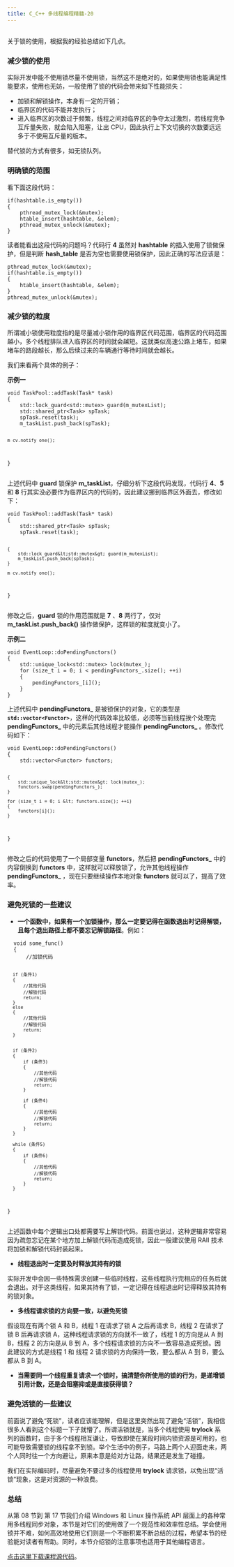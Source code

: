 ```yaml
---
title: C_C++ 多线程编程精髓-20
---
```

<article id="topicContainer" class="column_content"><h2 class="topic_title"></h2><div><p>关于锁的使用，根据我的经验总结如下几点。</p>
<h3 id="">减少锁的使用</h3>
<p>实际开发中能不使用锁尽量不使用锁，当然这不是绝对的，如果使用锁也能满足性能要求，使用也无妨，一般使用了锁的代码会带来如下性能损失：</p>
<ul>
<li>加锁和解锁操作，本身有一定的开销；</li>
<li>临界区的代码不能并发执行；</li>
<li>进入临界区的次数过于频繁，线程之间对临界区的争夺太过激烈，若线程竞争互斥量失败，就会陷入阻塞，让出 CPU，因此执行上下文切换的次数要远远多于不使用互斥量的版本。</li>
</ul>
<p>替代锁的方式有很多，如无锁队列。</p>
<h3 id="-1">明确锁的范围</h3>
<p>看下面这段代码：</p>
<pre><code>if(hashtable.is_empty())
{
    pthread_mutex_lock(&amp;mutex);
    htable_insert(hashtable, &amp;elem);
    pthread_mutex_unlock(&amp;mutex);
}
</code></pre>
<p>读者能看出这段代码的问题吗？代码行 <strong>4</strong> 虽然对 <strong>hashtable</strong> 的插入使用了锁做保护，但是判断 <strong>hash_table</strong> 是否为空也需要使用锁保护，因此正确的写法应该是：</p>
<pre><code>pthread_mutex_lock(&amp;mutex);
if(hashtable.is_empty())
{   
    htable_insert(hashtable, &amp;elem);  
}
pthread_mutex_unlock(&amp;mutex);
</code></pre>
<h3 id="-2">减少锁的粒度</h3>
<p>所谓减小锁使用粒度指的是尽量减小锁作用的临界区代码范围，临界区的代码范围越小，多个线程排队进入临界区的时间就会越短。这就类似高速公路上堵车，如果堵车的路段越长，那么后续过来的车辆通行等待时间就会越长。</p>
<p>我们来看两个具体的例子：</p>
<p><strong>示例一</strong></p>
<pre><code>void TaskPool::addTask(Task* task)
{
    std::lock_guard&lt;std::mutex&gt; guard(m_mutexList); 
    std::shared_ptr&lt;Task&gt; spTask;
    spTask.reset(task);            
    m_taskList.push_back(spTask);

    m_cv.notify_one();
}
</code></pre>
<p>上述代码中 <strong>guard</strong> 锁保护 <strong>m_taskList</strong>，仔细分析下这段代码发现，代码行 <strong>4</strong>、<strong>5</strong> 和 <strong>8</strong> 行其实没必要作为临界区内的代码的，因此建议挪到临界区外面去，修改如下：</p>
<pre><code>void TaskPool::addTask(Task* task)
{
    std::shared_ptr&lt;Task&gt; spTask;
    spTask.reset(task);

    {
        std::lock_guard&lt;std::mutex&gt; guard(m_mutexList);             
        m_taskList.push_back(spTask);
    }

    m_cv.notify_one();
}
</code></pre>
<p>修改之后，<strong>guard</strong> 锁的作用范围就是 <strong>7</strong> 、<strong>8</strong> 两行了，仅对 <strong>m_taskList.push_back()</strong> 操作做保护，这样锁的粒度就变小了。</p>
<p><strong>示例二</strong></p>
<pre><code>void EventLoop::doPendingFunctors()
{
    std::unique_lock&lt;std::mutex&gt; lock(mutex_);
    for (size_t i = 0; i &lt; pendingFunctors_.size(); ++i)
    {
        pendingFunctors_[i]();
    }
}
</code></pre>
<p>上述代码中 <strong>pendingFunctors_</strong> 是被锁保护的对象，它的类型是 <strong><code>std::vector&lt;Functor&gt;</code></strong>，这样的代码效率比较低，必须等当前线程挨个处理完 <strong>pendingFunctors_</strong> 中的元素后其他线程才能操作 <strong>pendingFunctors_</strong> 。修改代码如下：</p>
<pre><code>void EventLoop::doPendingFunctors()
{
    std::vector&lt;Functor&gt; functors;

    {
        std::unique_lock&lt;std::mutex&gt; lock(mutex_);
        functors.swap(pendingFunctors_);
    }

    for (size_t i = 0; i &lt; functors.size(); ++i)
    {
        functors[i]();
    }   
}
</code></pre>
<p>修改之后的代码使用了一个局部变量 <strong>functors</strong>，然后把 <strong>pendingFunctors_</strong> 中的内容倒换到 <strong>functors</strong> 中，这样就可以释放锁了，允许其他线程操作 <strong>pendingFunctors_</strong> ，现在只要继续操作本地对象 <strong>functors</strong> 就可以了，提高了效率。</p>
<h3 id="-3">避免死锁的一些建议</h3>
<ul>
<li><strong>一个函数中，如果有一个加锁操作，那么一定要记得在函数退出时记得解锁，且每个退出路径上都不要忘记解锁路径</strong>。例如：</li>
</ul>
<pre><code>  void some_func()
  {
      //加锁代码

      if (条件1)
      {
          //其他代码
          //解锁代码
          return;
      } 
      else
      {
          //其他代码
          //解锁代码
          return;
      }


      if (条件2)
      {
          if (条件3)
          {
              //其他代码
              //解锁代码
              return;
          }

          if (条件4)
          {
              //其他代码
              //解锁代码
              return;
          }   
      } 

      while (条件5)
      {
          if (条件6)
          {
              //其他代码
              //解锁代码
              return;
          }
      }
  }
</code></pre>
<p>上述函数中每个逻辑出口处都需要写上解锁代码。前面也说过，这种逻辑非常容易因为疏忽忘记在某个地方加上解锁代码而造成死锁，因此一般建议使用 RAII 技术将加锁和解锁代码封装起来。</p>
<ul>
<li><strong>线程退出时一定要及时释放其持有的锁</strong></li>
</ul>
<p>实际开发中会因一些特殊需求创建一些临时线程，这些线程执行完相应的任务后就会退出。对于这类线程，如果其持有了锁，一定记得在线程退出时记得释放其持有的锁对象。</p>
<ul>
<li><strong>多线程请求锁的方向要一致，以避免死锁</strong></li>
</ul>
<p>假设现在有两个锁 A 和 B，线程 1 在请求了锁 A 之后再请求 B，线程 2 在请求了锁 B 后再请求锁 A，这种线程请求锁的方向就不一致了，线程 1 的方向是从 A 到 B，线程 2 的方向是从 B 到 A，多个线程请求锁的方向不一致容易造成死锁。因此建议的方式是线程 1 和 线程 2 请求锁的方向保持一致，要么都从 A 到 B，要么都从 B 到 A。</p>
<ul>
<li><strong>当需要同一个线程重复请求一个锁时，搞清楚你所使用的锁的行为，是递增锁引用计数，还是会阻塞抑或是直接获得锁？</strong></li>
</ul>
<h3 id="-4">避免活锁的一些建议</h3>
<p>前面说了避免“死锁”，读者应该能理解，但是这里突然出现了避免“活锁”，我相信很多人看到这个标题一下子就懵了。所谓活锁就是，当多个线程使用 <strong>trylock</strong> 系列的函数时，由于多个线程相互谦让，导致即使在某段时间内锁资源是可用的，也可能导致需要锁的线程拿不到锁。举个生活中的例子，马路上两个人迎面走来，两个人同时往一个方向避让，原来本意是给对方让路，结果还是发生了碰撞。</p>
<p>我们在实际编码时，尽量避免不要过多的线程使用 <strong>trylock</strong> 请求锁，以免出现“活锁”现象，这是对资源的一种浪费。</p>
<h3 id="-5">总结</h3>
<p>从第 08 节到 第 17 节我们介绍 Windows 和 Linux 操作系统 API 层面上的各种常用多线程同步对象，本节是对它们的使用做了一个规范性和效率性总结。学会使用锁并不难，如何高效地使用它们则是一个不断积累不断总结的过程，希望本节的经验能对读者有帮助。同时，本节介绍锁的注意事项也适用于其他编程语言。</p>
<p><a href="https://github.com/balloonwj/gitchat_cppmultithreadprogramming">点击这里下载课程源代码</a>。</p></div></article>
